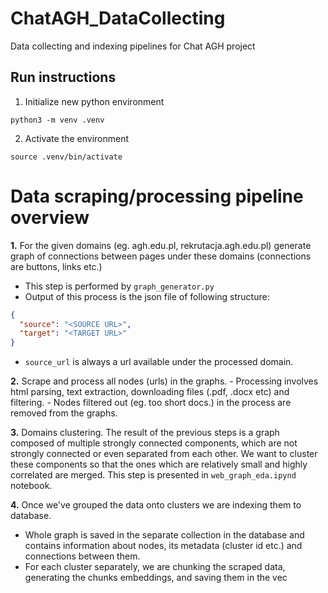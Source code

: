 # ChatAGH_DataCollecting
Data collecting and indexing pipelines for Chat AGH project

## Run instructions
1. Initialize new python environment
```commandline
python3 -m venv .venv
```
2. Activate the environment
```commandline
source .venv/bin/activate
```


# Data scraping/processing pipeline overview

**1.** For the given domains (eg. agh.edu.pl, rekrutacja.agh.edu.pl) generate graph of connections
between pages under these domains (connections are buttons, links etc.)
   - This step is performed by `graph_generator.py`
   - Output of this process is the json file of following structure:
```json
{
  "source": "<SOURCE URL>",
  "target": "<TARGET URL>"
}
```
   - `source_url` is always a url available under the processed domain.


**2.** Scrape and process all nodes (urls) in the graphs.
    - Processing involves html parsing, text extraction, downloading files (.pdf, .docx etc) and filtering.
    - Nodes filtered out (eg. too short docs.) in the process are removed from the graphs.


**3.** Domains clustering. The result of the previous steps is a graph composed of multiple strongly connected components,
which are not strongly connected or even separated from each other. We want to cluster these components so that the ones
which are relatively small and highly correlated are merged. This step is presented in `web_graph_eda.ipynd` notebook.


**4.** Once we've grouped the data onto clusters we are indexing them to database.
- Whole graph is saved in the separate collection in the database and contains information about
nodes, its metadata (cluster id etc.) and connections between them.
- For each cluster separately, we are chunking the scraped data, generating the chunks embeddings, and saving them
in the vec
